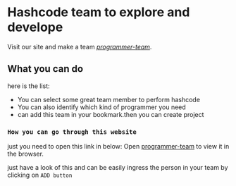 # Hashcode team to explore and develope

Visit our site and make a team [_programmer-team_](https://hashcode-hamilton-6b1eb8.netlify.app/).

## What you can do

here is the list:

- You can select some great team member to perform hashcode
- You can also identify which kind of programmer you need
- can add this team in your bookmark.then you can create project

### `How you can go through this website`

just you need to open this link in below:
Open [programmer-team](https://hashcode-hamilton-6b1eb8.netlify.app/) to view it in the browser.

just have a look of this and can be easily ingress the person in your team by clicking on `ADD button`
